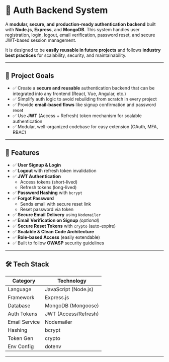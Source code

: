 # 🔐 Auth Backend System

A **modular, secure, and production-ready authentication backend** built with **Node.js**, **Express**, and **MongoDB**. This system handles user registration, login, logout, email verification, password reset, and secure JWT-based session management. 

It is designed to be **easily reusable in future projects** and follows **industry best practices** for scalability, security, and maintainability.

---

## 🎯 Project Goals

- ✅ Create a **secure and reusable** authentication backend that can be integrated into any frontend (React, Vue, Angular, etc.)
- ✅ Simplify auth logic to avoid rebuilding from scratch in every project
- ✅ Provide **email-based flows** like signup confirmation and password reset
- ✅ Use **JWT** (Access + Refresh) token mechanism for scalable authentication
- ✅ Modular, well-organized codebase for easy extension (OAuth, MFA, RBAC)

---

## 🚀 Features

- ✅ **User Signup & Login**
- ✅ **Logout** with refresh token invalidation
- ✅ **JWT Authentication**
  - Access tokens (short-lived)
  - Refresh tokens (long-lived)
- ✅ **Password Hashing** with `bcrypt`
- ✅ **Forgot Password**
  - Sends email with secure reset link
  - Reset password via token
- ✅ **Secure Email Delivery** using `Nodemailer`
- ✅ **Email Verification on Signup** *(optional)*
- ✅ **Secure Reset Tokens** with `crypto` (auto-expire)
- ✅ **Scalable & Clean Code Architecture**
- ✅ **Role-based Access** (easily extendable)
- ✅ Built to follow **OWASP** security guidelines

---

## 🛠 Tech Stack

| Category      | Technology          |
|---------------|---------------------|
| Language      | JavaScript (Node.js)|
| Framework     | Express.js          |
| Database      | MongoDB (Mongoose)  |
| Auth Tokens   | JWT (Access/Refresh)|
| Email Service | Nodemailer          |
| Hashing       | bcrypt              |
| Token Gen     | crypto              |
| Env Config    | dotenv              |

---



